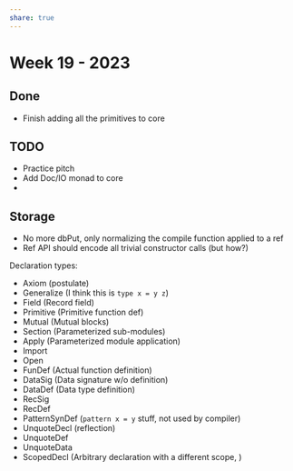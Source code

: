 ```yaml
---
share: true
---
```


# Week 19 - 2023

## Done

* Finish adding all the primitives to core

## TODO

- Practice pitch
- Add Doc/IO monad to core
- 

## Storage

* No more dbPut, only normalizing the compile function applied to a ref
* Ref API should encode all trivial constructor calls (but how?)

Declaration types:

* Axiom (postulate)
* Generalize (I think this is `type x = y z`)
* Field (Record field)
* Primitive (Primitive function def)
* Mutual (Mutual blocks)
* Section (Parameterized sub-modules)
* Apply (Parameterized module application)
* Import
* Open
* FunDef (Actual function definition)
* DataSig (Data signature w/o definition)
* DataDef (Data type definition)
* RecSig
* RecDef
* PatternSynDef (`pattern x = y` stuff, not used by compiler)
* UnquoteDecl (reflection)
* UnquoteDef
* UnquoteData
* ScopedDecl (Arbitrary declaration with a different scope, )